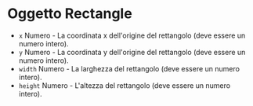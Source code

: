 # Oggetto Rectangle

* `x` Numero - La coordinata x dell'origine del rettangolo (deve essere un numero intero).
* `y` Numero - La coordinata y dell'origine del rettangolo (deve essere un numero intero).
* `width` Numero - La larghezza del rettangolo (deve essere un numero intero).
* `height` Numero - L'altezza del rettangolo (deve essere un numero intero).
